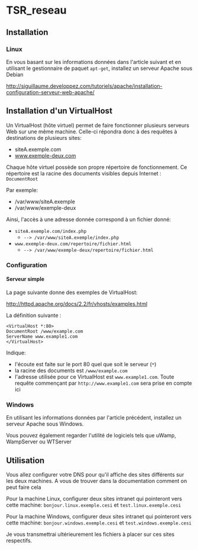 # TSR_reseau

## Installation
### Linux
En vous basant sur les informations données dans l'article suivant et en utilisant le gestionnaire de paquet `apt-get`, installez un serveur Apache sous Debian

http://siguillaume.developpez.com/tutoriels/apache/installation-configuration-serveur-web-apache/

## Installation d'un VirtualHost

Un VirtualHost (hôte virtuel) permet de faire fonctionner plusieurs serveurs Web sur une même machine. Celle-ci répondra donc à des requêtes à destinations de plusieurs sites:

* siteA.exemple.com
* www.exemple-deux.com

Chaque hôte virtuel possède son propre répertoire de fonctionnement. Ce répertoire est la racine des documents visibles depuis Internet : `DocumentRoot`

Par exemple:

* /var/www/siteA.exemple
* /var/www/exemple-deux

Ainsi, l'accès à une adresse donnée correspond à un fichier donné:

* `siteA.exemple.com/index.php`
    * `--> /var/www/siteA.exemple/index.php`
* `www.exemple-deux.com/repertoire/fichier.html`
    * `--> /var/www/exemple-deux/repertoire/fichier.html`


### Configuration
#### Serveur simple
La page suivante donne des exemples de VirtualHost:

http://httpd.apache.org/docs/2.2/fr/vhosts/examples.html


La définition suivante :
```
<VirtualHost *:80>
DocumentRoot /www/example.com
ServerName www.example1.com
</VirtualHost>

```

Indique:

* l'écoute est faite sur le port 80 quel que soit le serveur (`*`)
* la racine des documents est `/www/example.com`
* l'adresse utilisée pour ce VirtualHost est `www.example1.com`. Toute requête commençant par `http://www.example1.com` sera prise en compte ici




### Windows

En utilisant les informations données par l'article précédent, installez un serveur Apache sous Windows.

Vous pouvez également regarder l'utilité de logiciels tels que uWamp, WampServer ou WTServer

## Utilisation

Vous allez configurer votre DNS pour qu'il affiche des sites différents sur les deux machines. A vous de trouver dans la documentation comment on peut faire cela

Pour la machine Linux, configurer deux sites intranet qui pointeront vers cette machine: `bonjour.linux.exemple.cesi` et `test.linux.exemple.cesi`

Pour la machine Windows, configurer deux sites intranet qui pointeront vers cette machine: `bonjour.windows.exemple.cesi` et `test.windows.exemple.cesi`

Je vous transmettrai ultérieurement les fichiers à placer sur ces sites respectifs.




